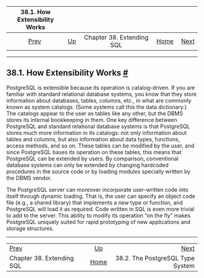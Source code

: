 <!--?xml version="1.0" encoding="UTF-8" standalone="no"?-->

|           38.1. How Extensibility Works          |                                               |                           |                                                       |                                                                     |
| :----------------------------------------------: | :-------------------------------------------- | :-----------------------: | ----------------------------------------------------: | ------------------------------------------------------------------: |
| [Prev](extend.html "Chapter 38. Extending SQL")  | [Up](extend.html "Chapter 38. Extending SQL") | Chapter 38. Extending SQL | [Home](index.html "PostgreSQL 17devel Documentation") |  [Next](extend-type-system.html "38.2. The PostgreSQL Type System") |

***

## 38.1. How Extensibility Works [#](#EXTEND-HOW)

PostgreSQL is extensible because its operation is catalog-driven. If you are familiar with standard relational database systems, you know that they store information about databases, tables, columns, etc., in what are commonly known as system catalogs. (Some systems call this the data dictionary.) The catalogs appear to the user as tables like any other, but the DBMS stores its internal bookkeeping in them. One key difference between PostgreSQL and standard relational database systems is that PostgreSQL stores much more information in its catalogs: not only information about tables and columns, but also information about data types, functions, access methods, and so on. These tables can be modified by the user, and since PostgreSQL bases its operation on these tables, this means that PostgreSQL can be extended by users. By comparison, conventional database systems can only be extended by changing hardcoded procedures in the source code or by loading modules specially written by the DBMS vendor.

The PostgreSQL server can moreover incorporate user-written code into itself through dynamic loading. That is, the user can specify an object code file (e.g., a shared library) that implements a new type or function, and PostgreSQL will load it as required. Code written in SQL is even more trivial to add to the server. This ability to modify its operation “on the fly” makes PostgreSQL uniquely suited for rapid prototyping of new applications and storage structures.

***

|                                                  |                                                       |                                                                     |
| :----------------------------------------------- | :---------------------------------------------------: | ------------------------------------------------------------------: |
| [Prev](extend.html "Chapter 38. Extending SQL")  |     [Up](extend.html "Chapter 38. Extending SQL")     |  [Next](extend-type-system.html "38.2. The PostgreSQL Type System") |
| Chapter 38. Extending SQL                        | [Home](index.html "PostgreSQL 17devel Documentation") |                                    38.2. The PostgreSQL Type System |
